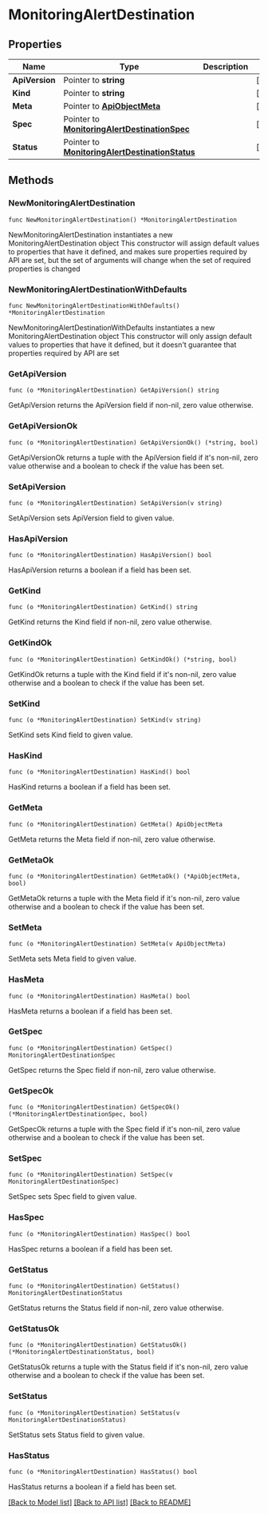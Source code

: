 # MonitoringAlertDestination

## Properties

Name | Type | Description | Notes
------------ | ------------- | ------------- | -------------
**ApiVersion** | Pointer to **string** |  | [optional] 
**Kind** | Pointer to **string** |  | [optional] 
**Meta** | Pointer to [**ApiObjectMeta**](apiObjectMeta.md) |  | [optional] 
**Spec** | Pointer to [**MonitoringAlertDestinationSpec**](monitoringAlertDestinationSpec.md) |  | [optional] 
**Status** | Pointer to [**MonitoringAlertDestinationStatus**](monitoringAlertDestinationStatus.md) |  | [optional] 

## Methods

### NewMonitoringAlertDestination

`func NewMonitoringAlertDestination() *MonitoringAlertDestination`

NewMonitoringAlertDestination instantiates a new MonitoringAlertDestination object
This constructor will assign default values to properties that have it defined,
and makes sure properties required by API are set, but the set of arguments
will change when the set of required properties is changed

### NewMonitoringAlertDestinationWithDefaults

`func NewMonitoringAlertDestinationWithDefaults() *MonitoringAlertDestination`

NewMonitoringAlertDestinationWithDefaults instantiates a new MonitoringAlertDestination object
This constructor will only assign default values to properties that have it defined,
but it doesn't guarantee that properties required by API are set

### GetApiVersion

`func (o *MonitoringAlertDestination) GetApiVersion() string`

GetApiVersion returns the ApiVersion field if non-nil, zero value otherwise.

### GetApiVersionOk

`func (o *MonitoringAlertDestination) GetApiVersionOk() (*string, bool)`

GetApiVersionOk returns a tuple with the ApiVersion field if it's non-nil, zero value otherwise
and a boolean to check if the value has been set.

### SetApiVersion

`func (o *MonitoringAlertDestination) SetApiVersion(v string)`

SetApiVersion sets ApiVersion field to given value.

### HasApiVersion

`func (o *MonitoringAlertDestination) HasApiVersion() bool`

HasApiVersion returns a boolean if a field has been set.

### GetKind

`func (o *MonitoringAlertDestination) GetKind() string`

GetKind returns the Kind field if non-nil, zero value otherwise.

### GetKindOk

`func (o *MonitoringAlertDestination) GetKindOk() (*string, bool)`

GetKindOk returns a tuple with the Kind field if it's non-nil, zero value otherwise
and a boolean to check if the value has been set.

### SetKind

`func (o *MonitoringAlertDestination) SetKind(v string)`

SetKind sets Kind field to given value.

### HasKind

`func (o *MonitoringAlertDestination) HasKind() bool`

HasKind returns a boolean if a field has been set.

### GetMeta

`func (o *MonitoringAlertDestination) GetMeta() ApiObjectMeta`

GetMeta returns the Meta field if non-nil, zero value otherwise.

### GetMetaOk

`func (o *MonitoringAlertDestination) GetMetaOk() (*ApiObjectMeta, bool)`

GetMetaOk returns a tuple with the Meta field if it's non-nil, zero value otherwise
and a boolean to check if the value has been set.

### SetMeta

`func (o *MonitoringAlertDestination) SetMeta(v ApiObjectMeta)`

SetMeta sets Meta field to given value.

### HasMeta

`func (o *MonitoringAlertDestination) HasMeta() bool`

HasMeta returns a boolean if a field has been set.

### GetSpec

`func (o *MonitoringAlertDestination) GetSpec() MonitoringAlertDestinationSpec`

GetSpec returns the Spec field if non-nil, zero value otherwise.

### GetSpecOk

`func (o *MonitoringAlertDestination) GetSpecOk() (*MonitoringAlertDestinationSpec, bool)`

GetSpecOk returns a tuple with the Spec field if it's non-nil, zero value otherwise
and a boolean to check if the value has been set.

### SetSpec

`func (o *MonitoringAlertDestination) SetSpec(v MonitoringAlertDestinationSpec)`

SetSpec sets Spec field to given value.

### HasSpec

`func (o *MonitoringAlertDestination) HasSpec() bool`

HasSpec returns a boolean if a field has been set.

### GetStatus

`func (o *MonitoringAlertDestination) GetStatus() MonitoringAlertDestinationStatus`

GetStatus returns the Status field if non-nil, zero value otherwise.

### GetStatusOk

`func (o *MonitoringAlertDestination) GetStatusOk() (*MonitoringAlertDestinationStatus, bool)`

GetStatusOk returns a tuple with the Status field if it's non-nil, zero value otherwise
and a boolean to check if the value has been set.

### SetStatus

`func (o *MonitoringAlertDestination) SetStatus(v MonitoringAlertDestinationStatus)`

SetStatus sets Status field to given value.

### HasStatus

`func (o *MonitoringAlertDestination) HasStatus() bool`

HasStatus returns a boolean if a field has been set.


[[Back to Model list]](../README.md#documentation-for-models) [[Back to API list]](../README.md#documentation-for-api-endpoints) [[Back to README]](../README.md)


